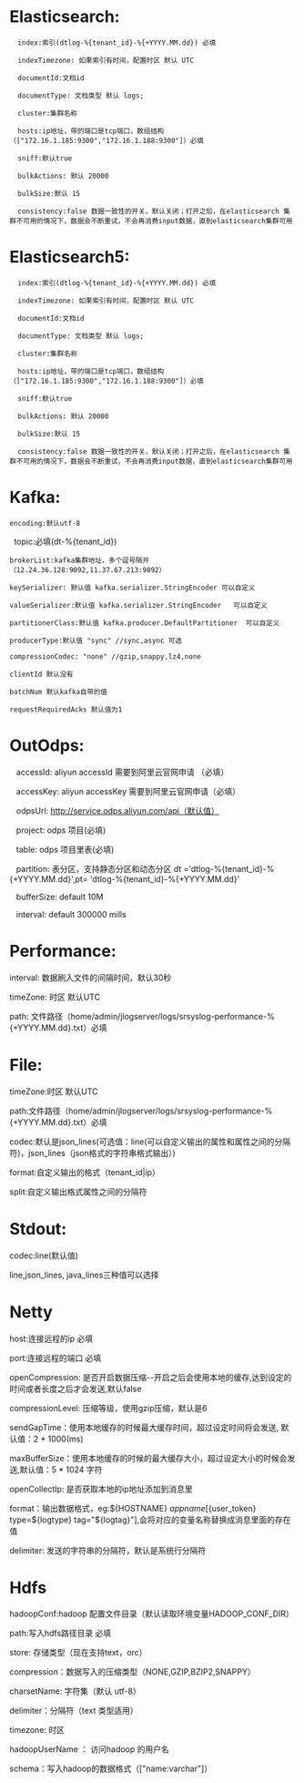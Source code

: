 
# Elasticsearch:

      index:索引(dtlog-%{tenant_id}-%{+YYYY.MM.dd}) 必填
    
      indexTimezone: 如果索引有时间，配置时区 默认 UTC

      documentId:文档id
    
      documentType: 文档类型 默认 logs;
    
      cluster:集群名称
    
      hosts:ip地址，带的端口是tcp端口，数组结构（["172.16.1.185:9300","172.16.1.188:9300"]）必填
    
      sniff:默认true
    
      bulkActions: 默认 20000 
    
      bulkSize:默认 15

      consistency:false 数据一致性的开关，默认关闭；打开之后，在elasticsearch 集群不可用的情况下，数据会不断重试，不会再消费input数据，直到elasticsearch集群可用

# Elasticsearch5:

      index:索引(dtlog-%{tenant_id}-%{+YYYY.MM.dd}) 必填
    
      indexTimezone: 如果索引有时间，配置时区 默认 UTC

      documentId:文档id
    
      documentType: 文档类型 默认 logs;
    
      cluster:集群名称
    
      hosts:ip地址，带的端口是tcp端口，数组结构（["172.16.1.185:9300","172.16.1.188:9300"]）必填
    
      sniff:默认true
    
      bulkActions: 默认 20000 
    
      bulkSize:默认 15

      consistency:false 数据一致性的开关，默认关闭；打开之后，在elasticsearch 集群不可用的情况下，数据会不断重试，不会再消费input数据，直到elasticsearch集群可用


# Kafka:

    encoding:默认utf-8
    
    topic:必填(dt-%{tenant_id})

    brokerList:kafka集群地址，多个逗号隔开（12.24.36.128:9092,11.37.67.213:9092）

    keySerializer: 默认值 kafka.serializer.StringEncoder 可以自定义
	
    valueSerializer:默认值 kafka.serializer.StringEncoder	 可以自定义
	
    partitionerClass:默认值 kafka.producer.DefaultPartitioner  可以自定义
	 
    producerType:默认值 "sync" //sync,async 可选
	 
    compressionCodec: "none" //gzip,snappy,lz4,none
	 
    clientId 默认没有
	
    batchNum 默认kafka自带的值
	
    requestRequiredAcks 默认值为1
    
# OutOdps:

    accessId: aliyun accessId 需要到阿里云官网申请 （必填）
    
    accessKey: aliyun accessKey 需要到阿里云官网申请（必填）
    
    odpsUrl: http://service.odps.aliyun.com/api（默认值）
    
    project: odps 项目(必填)
    
    table: odps 项目里表(必填)
    
    partition: 表分区，支持静态分区和动态分区  dt ='dtlog-%{tenant_id}-%{+YYYY.MM.dd}',pt= 'dtlog-%{tenant_id}-%{+YYYY.MM.dd}'
    
    bufferSize: default 10M 
    
    interval: default 300000 mills
    
# Performance:

   interval: 数据刷入文件的间隔时间，默认30秒

   timeZone: 时区 默认UTC

   path: 文件路径（home/admin/jlogserver/logs/srsyslog-performance-%{+YYYY.MM.dd}.txt）必填

# File:

   timeZone:时区 默认UTC

   path:文件路径（home/admin/jlogserver/logs/srsyslog-performance-%{+YYYY.MM.dd}.txt）必填

   codec:默认是json_lines(可选值：line(可以自定义输出的属性和属性之间的分隔符)，json_lines（json格式的字符串格式输出）)
   
   format:自定义输出的格式（tenant_id|ip）
   
   split:自定义输出格式属性之间的分隔符

# Stdout:

  codec:line(默认值)
  
  line,json_lines, java_lines三种值可以选择


# Netty 

  host:连接远程的ip 必填
	
  port:连接远程的端口 必填

  openCompression: 是否开启数据压缩--开启之后会使用本地的缓存,达到设定的时间或者长度之后才会发送,默认false

  compressionLevel: 压缩等级，使用gzip压缩，默认是6

  sendGapTime：使用本地缓存的时候最大缓存时间，超过设定时间将会发送, 默认值：2 * 1000(ms)

  maxBufferSize：使用本地缓存的时候的最大缓存大小，超过设定大小的时候会发送,默认值：5 * 1024 字符

  openCollectIp: 是否获取本地的ip地址添加到消息里

  format：输出数据格式，eg:${HOSTNAME} ${appname} [${user_token} type=${logtype} tag="${logtag}"],会将对应的变量名称替换成消息里面的存在值

  delimiter: 发送的字符串的分隔符，默认是系统行分隔符
  

# Hdfs 

  hadoopConf:hadoop 配置文件目录（默认读取环境变量HADOOP_CONF_DIR）
	
  path:写入hdfs路径目录 必填

  store: 存储类型（现在支持text，orc）

  compression：数据写入的压缩类型（NONE,GZIP,BZIP2,SNAPPY）

  charsetName: 字符集（默认 utf-8）

  delimiter：分隔符（text 类型适用）

  timezone: 时区
  
  hadoopUserName ： 访问hadoop 的用户名
  
  schema：写入hadoop的数据格式（["name:varchar"]）
  
